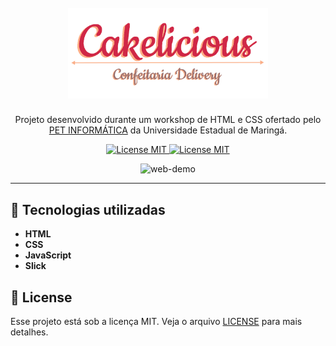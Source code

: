 
<h1 align="center">
<br>
  <img src="assets/logo.png" alt="Cakelicious" width="320">
<br>
</h1>

<p align="center">Projeto desenvolvido durante um workshop de HTML e CSS ofertado pelo <a target="_blank" href="https://www.din.uem.br/pet">PET INFORMÁTICA</a> da Universidade Estadual de Maringá.</p>

<p align="center">
  <a href="https://linkedin.com/in/yuripiresalves">
    <img src="https://img.shields.io/badge/made%20by-Yuri%20Alves-red" alt="License MIT">
  </a>

  <a href="https://opensource.org/licenses/MIT">
    <img src="https://img.shields.io/badge/License-MIT-red.svg" alt="License MIT">
  </a>
</p>

[//]: # (Add your gifs/images here:)
<div align="center">
  <img src="https://i.ibb.co/47bLCPn/download.png" alt="web-demo" height="425">
</div>

<hr />

## 🚀 Tecnologias utilizadas
[//]: # (Add the features of your project here:)

-  **HTML**
-  **CSS** 
-  **JavaScript** 
-  **Slick**


## 📝 License

Esse projeto está sob a licença MIT. Veja o arquivo [LICENSE](../LICENSE) para mais detalhes.